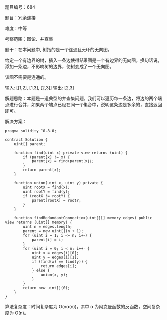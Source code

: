 题目编号：684

题目：冗余连接

难度：中等

考察范围：图论、并查集

题干：在本问题中, 树指的是一个连通且无环的无向图。

给定一个有边界的树，插入一条边使得结果图是一个有边界的无向图。换句话说，添加一条边，不影响树的边界，使树变成了一个无向图。

该图不需要是连通的。

输入: [[1,2], [1,3], [2,3]]
输出: [2,3]

解题思路：本题是一道典型的并查集问题。我们可以遍历每一条边，将边的两个端点进行合并，如果两个端点已经在同一个集合中，说明这条边是多余的，直接返回即可。

解决方案：

```
pragma solidity ^0.8.0;

contract Solution {
    uint[] parent;
    
    function find(uint x) private view returns (uint) {
        if (parent[x] != x) {
            parent[x] = find(parent[x]);
        }
        return parent[x];
    }
    
    function union(uint x, uint y) private {
        uint rootX = find(x);
        uint rootY = find(y);
        if (rootX != rootY) {
            parent[rootX] = rootY;
        }
    }
    
    function findRedundantConnection(uint[][] memory edges) public view returns (uint[] memory) {
        uint n = edges.length;
        parent = new uint[](n + 1);
        for (uint i = 1; i <= n; i++) {
            parent[i] = i;
        }
        for (uint i = 0; i < n; i++) {
            uint x = edges[i][0];
            uint y = edges[i][1];
            if (find(x) == find(y)) {
                return edges[i];
            } else {
                union(x, y);
            }
        }
        return new uint[](0);
    }
}
```

算法复杂度：时间复杂度为 O(nα(n))，其中 α 为阿克曼函数的反函数，空间复杂度为 O(n)。